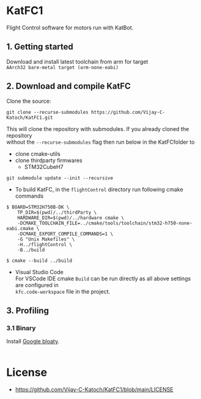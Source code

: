 # KatFC1
Flight Control software for motors run with KatBot.

## 1. Getting started
Download and install latest toolchain from arm for target    
`AArch32 bare-metal target (arm-none-eabi)`

## 2. Download and compile KatFC     
Clone the source:     
     
`git clone --recurse-submodules https://github.com/Vijay-C-Katoch/KatFC1.git`
     
This will clone the repository with submodules. If you already cloned the repository      
without the `--recurse-submodules` flag then run below in the KatFCfolder to
     
- clone cmake-utils
- clone thirdparty firmwares
  -  STM32CubeH7
     
`git submodule update --init --recursive`

- To build KatFC, in the `flightControl` directory run following cmake commands      
     
```
$ BOARD=STM32H750B-DK \
    TP_DIR=$(pwd)/../thirdParty \
    HARDWARE_DIR=$(pwd)/../hardware cmake \
    -DCMAKE_TOOLCHAIN_FILE=../cmake/tools/toolchain/stm32-h750-none-eabi.cmake \
    -DCMAKE_EXPORT_COMPILE_COMMANDS=1 \
    -G "Unix Makefiles" \
    -H../flightControl \
    -B../build 

$ cmake --build ../build
```
- Visual Studio Code         
For VSCode IDE cmake `Build` can be run directly as all above settings are configured in      
`kfc.code-workspace` file in the project.     

## 3. Profiling

### 3.1 Binary
Install [Google bloaty](https://github.com/google/bloaty).
<br>
<br>    
  
# License
* https://github.com/Vijay-C-Katoch/KatFC1/blob/main/LICENSE
